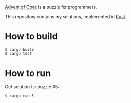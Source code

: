 [Advent of Code](https://adventofcode.com/) is a puzzle for programmers.

This repository contains my solutions, implemented in [Rust](https://www.rust-lang.org/).

# How to build

```
$ cargo build
$ cargo test
```

# How to run

Get solution for puzzle #5:
```
$ cargo run 5
```
